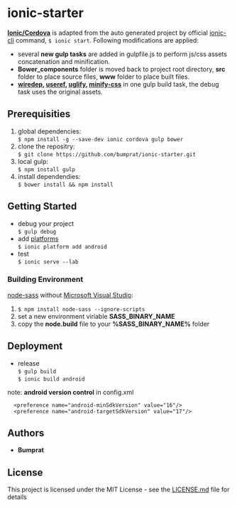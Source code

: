 # ionic-starter
[**Ionic/Cordova**](ionic) is adapted from the auto generated project by official [ionic-cli](ionic-cli) command, ```$ ionic start```. Following modifications are applied:
 * several **new gulp tasks** are added in gulpfile.js to perform js/css assets concatenation and minification.
 * **Bower_components** folder is moved back to project root directory, **src** folder to place source files, **www** folder to place built files.
 * **[wiredep](wiredep), [useref](useref), [uglify](uglify), [minify-css](minify-css)** in one gulp build task, the debug task uses the original assets.

## Prerequisities
1. global dependencies:  
 ```$ npm install -g --save-dev ionic cordova gulp bower```  
2. clone the repositry:  
 ```$ git clone https://github.com/bumprat/ionic-starter.git```
3. local gulp:  
 ```$ npm install gulp```
4. install dependendies:  
```$ bower install && npm install```


## Getting Started
* debug your project  
```$ gulp debug```
* add [platforms](ionic_platforms)  
```$ ionic platform add android```
* test  
```$ ionic serve --lab```

### Building Environment
[node-sass](node-sass) without [Microsoft Visual Studio](MVS):  
1. ```$ npm install node-sass --ignore-scripts```  
2. set a new environment viriable **SASS_BINARY_NAME**  
3. copy the **node.build** file to your **%SASS_BINARY_NAME%** folder  

## Deployment
* release  
```$ gulp build```  
```$ ionic build android```  

note: **android version control** in config.xml
```
  <preference name="android-minSdkVersion" value="16"/>
  <preference name="android-targetSdkVersion" value="17"/>
```
## Authors

* **Bumprat**

## License

This project is licensed under the MIT License - see the [LICENSE.md](LICENSE.md) file for details

[ionic]: http://ionicframework.com/

